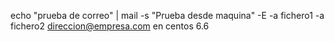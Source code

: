 echo "prueba de correo" | mail -s "Prueba desde maquina" -E -a fichero1 -a fichero2 direccion@empresa.com
  en centos 6.6
